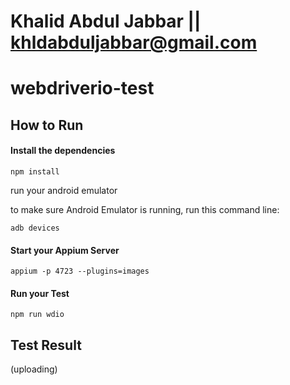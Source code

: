 # Khalid Abdul Jabbar || khldabduljabbar@gmail.com

# webdriverio-test

## How to Run

#### Install the dependencies

```
npm install
```

run your android emulator

to make sure Android Emulator is running, run this command line:

```
adb devices
```

#### Start your Appium Server

```
appium -p 4723 --plugins=images
```

#### Run your Test

```
npm run wdio
```

## Test Result
(uploading)